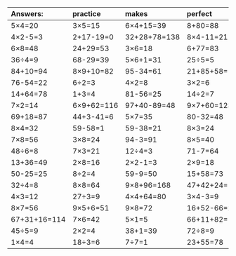 | Answers: | practice | makes | perfect | ! |
| :--- | :--- | :--- | :--- | :--- |
| 5×4=20 | 3×5=15 | 6×4+15=39 | 8+80=88 | 2×6=12 | 
| 4×2-5=3 | 2+17-19=0 | 32+28+78=138 | 8×4-11=21 | 4×9-18=18 | 
| 6×8=48 | 24+29=53 | 3×6=18 | 6+77=83 | 5×8-28=12 | 
| 36÷4=9 | 68-29=39 | 5×6+1=31 | 25÷5=5 | 5×4-1=19 | 
| 84+10=94 | 8×9+10=82 | 95-34=61 | 21+85+58=164 | 3×9=27 | 
| 76-54=22 | 6÷2=3 | 4×2=8 | 3×2=6 | 26+44=70 | 
| 14+64=78 | 1+3=4 | 81-56=25 | 14÷2=7 | 9×9=81 | 
| 7×2=14 | 6×9+62=116 | 97+40-89=48 | 9×7+60=123 | 63÷9=7 | 
| 69+18=87 | 44+3-41=6 | 5×7=35 | 80-32=48 | 5×7+73=108 | 
| 8×4=32 | 59-58=1 | 59-38=21 | 8×3=24 | 37-22=15 | 
| 7×8=56 | 3×8=24 | 94-3=91 | 8×5=40 | 7×7+18=67 | 
| 48÷6=8 | 7×3=21 | 12÷4=3 | 71-7=64 | 6×8+29=77 | 
| 13+36=49 | 2×8=16 | 2×2-1=3 | 2×9=18 | 30+33=63 | 
| 50-25=25 | 8÷2=4 | 59-9=50 | 15+58=73 | 87-7=80 | 
| 32÷4=8 | 8×8=64 | 9×8+96=168 | 47+42+24=113 | 6×4=24 | 
| 4×3=12 | 27÷3=9 | 4×4+64=80 | 3×4-3=9 | 9×7=63 | 
| 8×7=56 | 9×5+6=51 | 9×8=72 | 16+52-66=2 | 39+6=45 | 
| 67+31+16=114 | 7×6=42 | 5×1=5 | 66+11+82=159 | 5×9=45 | 
| 45÷5=9 | 2×2=4 | 38+1=39 | 72÷8=9 | 59+63+4=126 | 
| 1×4=4 | 18÷3=6 | 7÷7=1 | 23+55=78 | 41+24-50=15 | 
